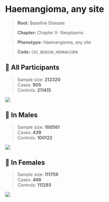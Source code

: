 # Haemangioma, any site

> **Root:** Baseline Disease  

> **Chapter:** Chapter II- Neoplasms  

> **Phenotype:** Haemangioma, any site  

> **Code:** `CD2_BENIGN_HEMANGIOMA`

## 🧪 All Participants  
> Sample size: **212320**  
> Cases: **905**  
> Controls: **211415**
<img src="/Disease/Figures/ALL/Incidence/CD2_BENIGN_HEMANGIOMA.png"/>
<CsvTable src="/Disease_Data/ALL/Incidence/COX_CD2_BENIGN_HEMANGIOMA.csv" label="🔍 View full results" />

## 👨 In Males  
> Sample size: **100561**  
> Cases: **439**  
> Controls: **100122**
<img src="/Disease/Figures/Male/Incidence/CD2_BENIGN_HEMANGIOMA.png"/>
<CsvTable src="/Disease_Data/Male/Incidence/COX_CD2_BENIGN_HEMANGIOMA.csv" label="🔍 View full results" />

## 👩 In Females  
> Sample size: **111759**  
> Cases: **466**  
> Controls: **111293**
<img src="/Disease/Figures/Female/Incidence/CD2_BENIGN_HEMANGIOMA.png"/>
<CsvTable src="/Disease_Data/Female/Incidence/COX_CD2_BENIGN_HEMANGIOMA.csv" label="🔍 View full results" />
